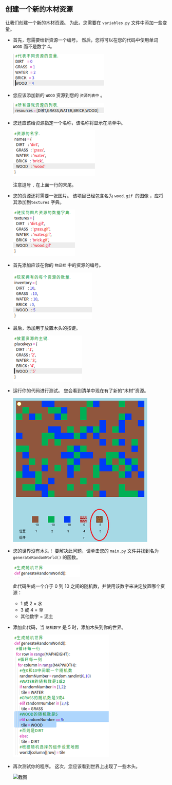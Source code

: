 ## 创建一个新的木材资源

让我们创建一个新的木材资源。 为此，您需要在 `variables.py` 文件中添加一些变量。

+ 首先，您需要给新资源一个编号。 然后，您将可以在您的代码中使用单词 `WOOD` 而不是数字 4。
    
    ![截图](images/craft-wood-const.png)

+ 您应该添加新的 `WOOD` 资源到您的 `资源列表中` 。
    
    ![截图](images/craft-wood-resources.png)

+ 您还应该给资源指定一个名称，该名称将显示在清单中。
    
    ![截图](images/craft-wood-name.png)
    
    注意逗号 `,` 在上面一行的末尾。

+ 您的资源还将需要一张图片。 该项目已经包含名为 `wood.gif `的图像 ，应将其添加到`textures` 字典。
    
    ![截图](images/craft-wood-texture.png)

+ 首先添加应该在你的 `物品栏` 中的资源的编号。
    
    ![截图](images/craft-wood-inventory.png)

+ 最后，添加用于放置木头的按键。
    
    ![截图](images/craft-wood-placekey.png)

+ 运行你的代码进行测试。 您会看到清单中现在有了新的“木材”资源。
    
    ![截图](images/craft-wood-test.png)

+ 您的世界没有木头！ 要解决此问题，请单击您的 ` main.py ` 文件并找到名为`generateRandomWorld()` 的函数。
    
    ![截图](images/craft-wood-random1.png)
    
    此代码生成一个介于 0 到 10 之间的随机数，并使用该数字来决定放置哪个资源：
    
    + 1 或 2 = 水
    + 3 或 4 = 草
    + 其他数字 = 泥土

+ 添加此代码，当 `随机数字` 是 5 时，添加木头到你的世界。
    
    ![截图](images/craft-wood-random2.png)

+ 再次测试你的程序。 这次，您应该看到世界上出现了一些木头。
    
    ![截图](images/craft-wood-test2.png)